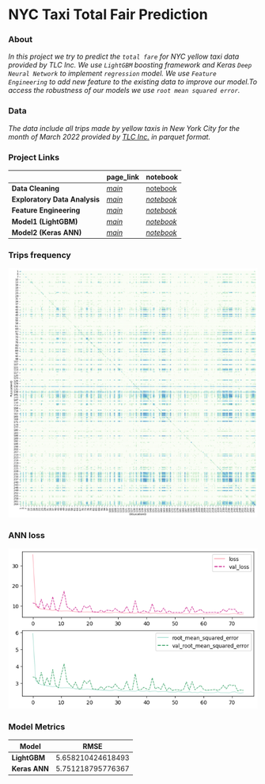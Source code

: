# **NYC Taxi Total Fair Prediction**

### **About**
*In this project we try to predict the `total fare` for NYC yellow taxi data provided by TLC Inc. We use `LightGBM` boosting framework and 
Keras `Deep Neural Network` to implement `regression` model. We use `Feature Engineering` to add new feature to the existing data 
to improve our model.To access the robustness of our models we use `root mean squared error`.*

### **Data**
*The data include all trips made by yellow taxis in New York City for the month of March 2022 provided by [TLC Inc.](https://www1.nyc.gov/site/tlc/about/tlc-trip-record-data.page) in parquet format.* 

### **Project Links**

||page_link|notebook|
|---|---|---|
|**Data Cleaning**|[*main*](DataCleaning/README.md)|[notebook](DataCleaning/DataCleaning.ipynb)|
|**Exploratory Data Analysis**|[*main*](EDA/README.md)|[*notebook*](EDA/EDA.ipynb)|
|**Feature Engineering**|[*main*](FeatureEngineering/README.md)|[*notebook*](FeatureEngineering/FeatureEngineering.ipynb)|
|**Model1 (LightGBM)**|[*main*](Model1/README.md)|[*notebook*](Model1/Model1.ipynb)|
|**Model2 (Keras ANN)**|[*main*](Model2/README.md)|[*notebook*](Model2/Model2.ipynb)|


### **Trips frequency**
![trips](EDA/output_31_0.png)


### **ANN loss**
![loss](Model2/output_16_0.png)


### **Model Metrics**

|**Model**|**RMSE**|
|---|---|
|**LightGBM**|5.658210424618493|
|**Keras ANN**|5.751218795776367|

